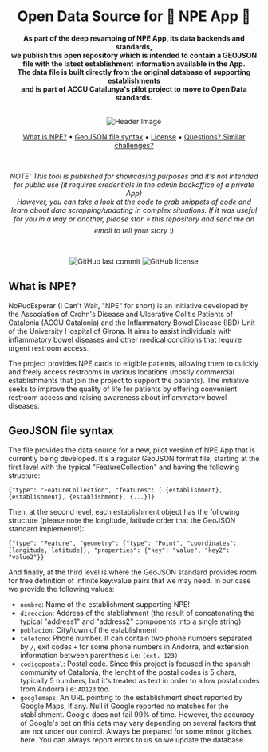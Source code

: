 <div style="text-align: center" align="center">
    <h1>Open Data Source for 🚽 NPE App 🚽 </h1>
    <p>
        <strong>As part of the deep revamping of NPE App, its data backends and standards,<br/>
we publish this open repository which is intended to contain a GEOJSON file with the latest establishment information available in the App.<br/>
The data file is built directly from the original database of supporting establishments<br/>
          and is part of ACCU Catalunya's pilot project to move to Open Data standards.
</strong>
    </p>
    <br>
    <img src="https://www.nopuedoesperar.es/upload/apartat/esp.jpg" alt="Header Image">
    <br>
    <p style="text-align: center">
        <a href="#what-is-npe">What is NPE?</a> •
        <a href="#geojson-file-syntax">GeoJSON file syntax</a> •
        <a href="#license">License</a> •
        <a href="#questions-similar-challenges">Questions? Similar challenges?</a>
    </p>
    <br>
    <p>
        <em>NOTE: This tool is published for showcasing purposes and it's not intended for public use (it requires credentials in the admin backoffice of a private App)<br>
        However, you can take a look at the code to grab snippets of code and learn about data scrapping/updating in complex situations. If it was useful for you in a way or another, please star ⭐️ this repository and send me an email to tell your story :)</em>
    </p>
    <br>
    <p style="text-align: center">
        <img alt="GitHub last commit" src="https://img.shields.io/github/last-commit/ACCU-Catalunya/nopucesperar-geojson">
        <img alt="GitHub license" src="https://img.shields.io/github/license/ACCU-Catalunya/nopucesperar-geojson"> 
    </p>
</div>


## What is NPE? 

NoPucEsperar (I Can't Wait, "NPE" for short) is an initiative developed by the Association of Crohn's Disease and Ulcerative Colitis Patients of Catalonia (ACCU Catalonia) and the Inflammatory Bowel Disease (IBD) Unit of the University Hospital of Girona. It aims to assist individuals with inflammatory bowel diseases and other medical conditions that require urgent restroom access.

The project provides NPE cards to eligible patients, allowing them to quickly and freely access restrooms in various locations (mostly commercial establishments that join the project to support the patients). 
The initiative seeks to improve the quality of life for patients by offering convenient restroom access and raising awareness about inflammatory bowel diseases.

## GeoJSON file syntax

The file provides the data source for a new, pilot version of NPE App that is currently being developed. It's a regular GeoJSON format file, starting at the first level with the typical "FeatureCollection" and having the following structure:

```{"type": "FeatureCollection", "features": [ {establishment}, {establishment}, {establishment}, {...}]}```

Then, at the second level, each establishment object has the following structure (please note the longitude, latitude order that the GeoJSON standard implements!):

```{"type": "Feature", "geometry": {"type": "Point", "coordinates": [longitude, latitude]}, "properties": {"key": "value", "key2": "value2"}}```

And finally, at the third level is where the GeoJSON standard provides room for free definition of infinite key:value pairs that we may need. In our case we provide the following values:

- ```nombre```: Name of the establishment supporting NPE!
- ```direccion```: Address of the stablishment (the result of concatenating the typical "address1" and "address2" components into a single string)
- ```poblacion```: City/town of the establishment
- ```telefono```: Phone number. It can contain two phone numbers separated by ```/```, exit codes ```+``` for some phone numbers in Andorra, and extension information between parenthesis i.e: ```(ext. 123)```
- ```codigopostal```: Postal code. Since this project is focused in the spanish community of Catalonia, the lenght of the postal codes is 5 chars, typically 5 numbers, but it's treated as text in order to allow postal codes from Andorra i.e: ```AD123``` too.
- ```googlemaps```: An URL pointing to the establishment sheet reported by Google Maps, if any. Null if Google reported no matches for the stablishment. Google does not fail 99% of time. However, the accuracy of Google's bet on this data may vary depending on several factors that are not under our control. Always be prepared for some minor glitches here. You can always report errors to us so we update the database. 

  
